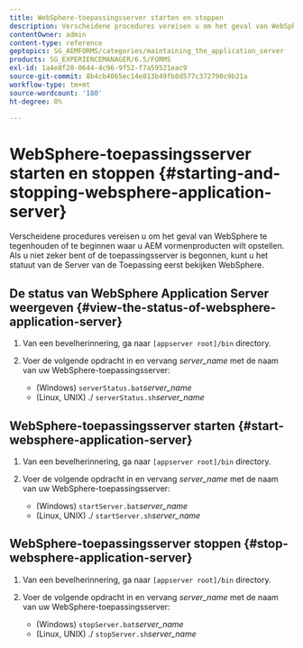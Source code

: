 ```yaml
---
title: WebSphere-toepassingsserver starten en stoppen
description: Verscheidene procedures vereisen u om het geval van WebSphere te tegenhouden of te beginnen waar u AEM vormenproducten wilt opstellen. In dit document wordt beschreven hoe u de WebSphere-toepassingsserver start en stopt.
contentOwner: admin
content-type: reference
geptopics: SG_AEMFORMS/categories/maintaining_the_application_server
products: SG_EXPERIENCEMANAGER/6.5/FORMS
exl-id: 1a4e8f20-0644-4c96-9f52-f7a59521eac9
source-git-commit: 8b4cb4065ec14e813b49fb0d577c372790c9b21a
workflow-type: tm+mt
source-wordcount: '180'
ht-degree: 0%

---
```


# WebSphere-toepassingsserver starten en stoppen {#starting-and-stopping-websphere-application-server}

Verscheidene procedures vereisen u om het geval van WebSphere te tegenhouden of te beginnen waar u AEM vormenproducten wilt opstellen. Als u niet zeker bent of de toepassingsserver is begonnen, kunt u het statuut van de Server van de Toepassing eerst bekijken WebSphere.

## De status van WebSphere Application Server weergeven {#view-the-status-of-websphere-application-server}

1. Van een bevelherinnering, ga naar `[appserver root]/bin` directory.
1. Voer de volgende opdracht in en vervang *server_name* met de naam van uw WebSphere-toepassingsserver:

   * (Windows) `serverStatus.bat`*server_name*
   * (Linux, UNIX) ./ `serverStatus.sh`*server_name*

## WebSphere-toepassingsserver starten {#start-websphere-application-server}

1. Van een bevelherinnering, ga naar `[appserver root]/bin` directory.
1. Voer de volgende opdracht in en vervang *server_name* met de naam van uw WebSphere-toepassingsserver:

   * (Windows) `startServer.bat`*server_name*
   * (Linux, UNIX) ./ `startServer.sh`*server_name*

## WebSphere-toepassingsserver stoppen {#stop-websphere-application-server}

1. Van een bevelherinnering, ga naar `[appserver root]/bin` directory.
1. Voer de volgende opdracht in en vervang *server_name* met de naam van uw WebSphere-toepassingsserver:

   * (Windows) `stopServer.bat`*server_name*
   * (Linux, UNIX) ./ `stopServer.sh`*server_name*
